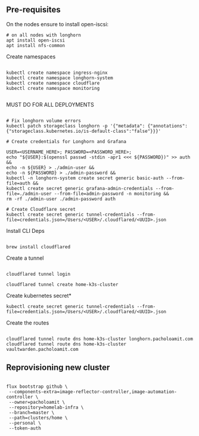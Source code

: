 ## Pre-requisites

On the nodes ensure to install open-iscsi:

```
# on all nodes with longhorn
apt install open-iscsi
apt install nfs-common
```

Create namespaces

```

kubectl create namespace ingress-nginx
kubectl create namespace longhorn-system
kubectl create namespace cloudflare
kubectl create namespace monitoring


```

MUST DO FOR ALL DEPLOYMENTS

```

# Fix longhorn volume errors
kubectl patch storageclass longhorn -p '{"metadata": {"annotations":{"storageclass.kubernetes.io/is-default-class":"false"}}}'

# Create credentials for Longhorn and Grafana

USER=<USERNAME_HERE>; PASSWORD=<PASSWORD_HERE>;
echo "${USER}:$(openssl passwd -stdin -apr1 <<< ${PASSWORD})" >> auth &&
echo -n ${USER} > ./admin-user &&
echo -n ${PASSWORD} > ./admin-password &&
kubectl -n longhorn-system create secret generic basic-auth --from-file=auth &&
kubectl create secret generic grafana-admin-credentials --from-file=./admin-user --from-file=admin-password -n monitoring &&
rm -rf ./admin-user ./admin-password auth

# Create Cloudflare secret
kubectl create secret generic tunnel-credentials --from-file=credentials.json=/Users/<USER>/.cloudflared/<UUID>.json

```

Install CLI Deps

```

brew install cloudflared

```

Create a tunnel

```

cloudflared tunnel login

cloudflared tunnel create home-k3s-cluster

```

Create kubernetes secret\*

```
kubectl create secret generic tunnel-credentials --from-file=credentials.json=/Users/<USER>/.cloudflared/<UUID>.json

```

Create the routes

```

cloudflared tunnel route dns home-k3s-cluster longhorn.pacholoamit.com
cloudflared tunnel route dns home-k3s-cluster vaultwarden.pacholoamit.com

```

## Reprovisioning new cluster

```

flux bootstrap github \
 --components-extra=image-reflector-controller,image-automation-controller \
 --owner=pacholoamit \
 --repository=homelab-infra \
 --branch=master \
 --path=clusters/home \
 --personal \
 --token-auth

```

```

```
